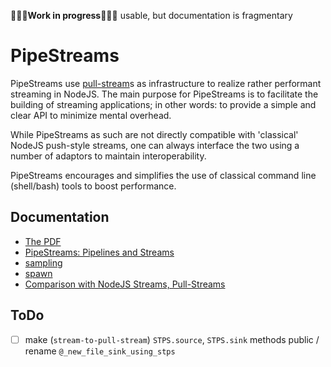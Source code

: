 
🔻🔻🔻**Work in progress**🔻🔻🔻 usable, but documentation is fragmentary



# PipeStreams

PipeStreams use [pull-stream](https://github.com/pull-stream/pull-stream)s as infrastructure to realize
rather performant streaming in NodeJS. The main purpose for PipeStreams is to facilitate the building of
streaming applications; in other words: to provide a simple and clear API to minimize mental overhead.

While PipeStreams as such are not directly compatible with 'classical' NodeJS push-style streams, one can
always interface the two using a number of adaptors to maintain interoperability.

PipeStreams encourages and simplifies the use of classical command line (shell/bash) tools to boost
performance.

## Documentation

* [The PDF](./pipestreams-manual/pipestreams-manual.pdf)
* [PipeStreams: Pipelines and Streams](./pipestreams-manual/chapter-00-intro.md)
* [sampling](./pipestreams-manual/chapter-00-sampling.md)
* [spawn](./pipestreams-manual/chapter-00-spawn.md)
* [Comparison with NodeJS Streams, Pull-Streams](./pipestreams-manual/chapter-00-comparison.md)

## ToDo

* [ ] make (`stream-to-pull-stream`) `STPS.source`, `STPS.sink` methods public / rename
  `@_new_file_sink_using_stps`

